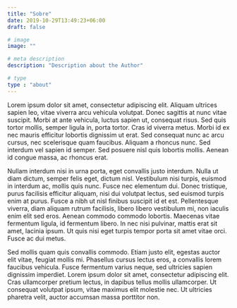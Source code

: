 ```yaml
---
title: "Sobre"
date: 2019-10-29T13:49:23+06:00
draft: false

# image
image: ""

# meta description
description: "Description about the Author"

# type
type : "about"
---
```


Lorem ipsum dolor sit amet, consectetur adipiscing elit. Aliquam ultrices sapien leo, vitae viverra arcu vehicula volutpat. Donec sagittis at nunc vitae suscipit. Morbi at ante vehicula, luctus sapien ut, consequat risus. Sed quis tortor mollis, semper ligula in, porta tortor. Cras id viverra metus. Morbi id ex nec mauris efficitur lobortis dignissim ut erat. Sed consequat nunc ac arcu cursus, nec scelerisque quam faucibus. Aliquam a rhoncus nunc. Sed interdum vel sapien id semper. Sed posuere nisl quis lobortis mollis. Aenean id congue massa, ac rhoncus erat.

Nullam interdum nisi in urna porta, eget convallis justo interdum. Nulla ut diam dictum, semper felis eget, dictum nisl. Vestibulum nisi turpis, euismod in interdum ac, mollis quis nunc. Fusce nec elementum dui. Donec tristique, purus facilisis efficitur aliquam, nisi dui volutpat lectus, sed euismod turpis enim at purus. Fusce a nibh ut nisl finibus suscipit id et est. Pellentesque viverra, diam aliquam rutrum facilisis, libero libero vestibulum mi, non iaculis enim elit sed eros. Aenean commodo commodo lobortis. Maecenas vitae fermentum ligula, id fermentum libero. In nec nisi pulvinar, mattis erat sit amet, lacinia ipsum. Ut quis nisi eget turpis tempor porta sit amet vitae orci. Fusce ac dui metus.

Sed mollis quam quis convallis commodo. Etiam justo elit, egestas auctor elit vitae, feugiat mollis mi. Phasellus cursus lectus eros, a convallis lorem faucibus vehicula. Fusce fermentum varius neque, sed ultricies sapien dignissim imperdiet. Lorem ipsum dolor sit amet, consectetur adipiscing elit. Cras ullamcorper pretium lectus, in dapibus tellus mollis ullamcorper. Ut consequat volutpat ipsum, vitae maximus elit molestie nec. Ut ultricies pharetra velit, auctor accumsan massa porttitor non.
